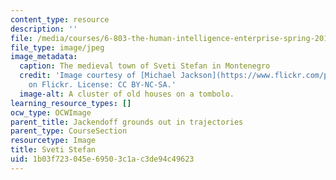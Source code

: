 ```yaml
---
content_type: resource
description: ''
file: /media/courses/6-803-the-human-intelligence-enterprise-spring-2019/1b03f723045e69503c1ac3de94c49623_6-803s19-sveti-stefan.jpg
file_type: image/jpeg
image_metadata:
  caption: The medieval town of Sveti Stefan in Montenegro
  credit: 'Image courtesy of [Michael Jackson](https://www.flickr.com/photos/128134748@N04/15804431195/)
    on Flickr. License: CC BY-NC-SA.'
  image-alt: A cluster of old houses on a tombolo.
learning_resource_types: []
ocw_type: OCWImage
parent_title: Jackendoff grounds out in trajectories
parent_type: CourseSection
resourcetype: Image
title: Sveti Stefan
uid: 1b03f723-045e-6950-3c1a-c3de94c49623
---
```


